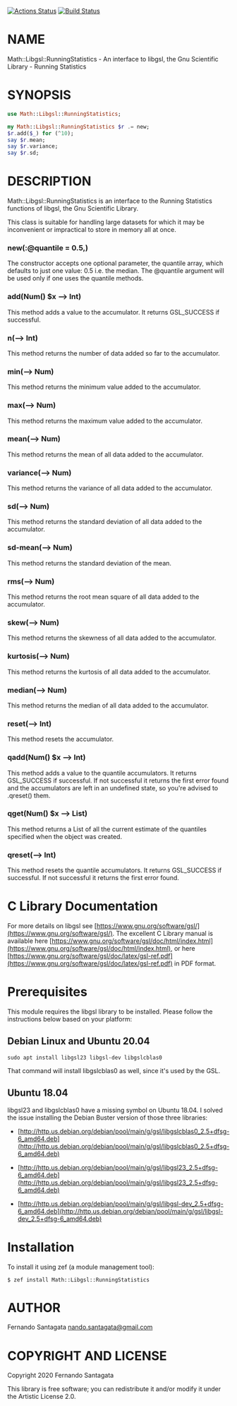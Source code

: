 [![Actions Status](https://github.com/frithnanth/raku-Math-Libgsl-RunningStatistics/workflows/test/badge.svg)](https://github.com/frithnanth/raku-Math-Libgsl-RunningStatistics/actions) [![Build Status](https://travis-ci.org/frithnanth/raku-Math-Libgsl-RunningStatistics.svg?branch=master)](https://travis-ci.org/frithnanth/raku-Math-Libgsl-RunningStatistics)

NAME
====

Math::Libgsl::RunningStatistics - An interface to libgsl, the Gnu Scientific Library - Running Statistics

SYNOPSIS
========

```raku
use Math::Libgsl::RunningStatistics;

my Math::Libgsl::RunningStatistics $r .= new;
$r.add($_) for (^10);
say $r.mean;
say $r.variance;
say $r.sd;
```

DESCRIPTION
===========

Math::Libgsl::RunningStatistics is an interface to the Running Statistics functions of libgsl, the Gnu Scientific Library.

This class is suitable for handling large datasets for which it may be inconvenient or impractical to store in memory all at once.

### new(:@quantile = 0.5,)

The constructor accepts one optional parameter, the quantile array, which defaults to just one value: 0.5 i.e. the median. The @quantile argument will be used only if one uses the quantile methods.

### add(Num() $x --> Int)

This method adds a value to the accumulator. It returns GSL_SUCCESS if successful.

### n(--> Int)

This method returns the number of data added so far to the accumulator.

### min(--> Num)

This method returns the minimum value added to the accumulator.

### max(--> Num)

This method returns the maximum value added to the accumulator.

### mean(--> Num)

This method returns the mean of all data added to the accumulator.

### variance(--> Num)

This method returns the variance of all data added to the accumulator.

### sd(--> Num)

This method returns the standard deviation of all data added to the accumulator.

### sd-mean(--> Num)

This method returns the standard deviation of the mean.

### rms(--> Num)

This method returns the root mean square of all data added to the accumulator.

### skew(--> Num)

This method returns the skewness of all data added to the accumulator.

### kurtosis(--> Num)

This method returns the kurtosis of all data added to the accumulator.

### median(--> Num)

This method returns the median of all data added to the accumulator.

### reset(--> Int)

This method resets the accumulator.

### qadd(Num() $x --> Int)

This method adds a value to the quantile accumulators. It returns GSL_SUCCESS if successful. If not successful it returns the first error found and the accumulators are left in an undefined state, so you're advised to .qreset() them.

### qget(Num() $x --> List)

This method returns a List of all the current estimate of the quantiles specified when the object was created.

### qreset(--> Int)

This method resets the quantile accumulators. It returns GSL_SUCCESS if successful. If not successful it returns the first error found.

C Library Documentation
=======================

For more details on libgsl see [https://www.gnu.org/software/gsl/](https://www.gnu.org/software/gsl/). The excellent C Library manual is available here [https://www.gnu.org/software/gsl/doc/html/index.html](https://www.gnu.org/software/gsl/doc/html/index.html), or here [https://www.gnu.org/software/gsl/doc/latex/gsl-ref.pdf](https://www.gnu.org/software/gsl/doc/latex/gsl-ref.pdf) in PDF format.

Prerequisites
=============

This module requires the libgsl library to be installed. Please follow the instructions below based on your platform:

Debian Linux and Ubuntu 20.04
-----------------------------

    sudo apt install libgsl23 libgsl-dev libgslcblas0

That command will install libgslcblas0 as well, since it's used by the GSL.

Ubuntu 18.04
------------

libgsl23 and libgslcblas0 have a missing symbol on Ubuntu 18.04. I solved the issue installing the Debian Buster version of those three libraries:

  * [http://http.us.debian.org/debian/pool/main/g/gsl/libgslcblas0_2.5+dfsg-6_amd64.deb](http://http.us.debian.org/debian/pool/main/g/gsl/libgslcblas0_2.5+dfsg-6_amd64.deb)

  * [http://http.us.debian.org/debian/pool/main/g/gsl/libgsl23_2.5+dfsg-6_amd64.deb](http://http.us.debian.org/debian/pool/main/g/gsl/libgsl23_2.5+dfsg-6_amd64.deb)

  * [http://http.us.debian.org/debian/pool/main/g/gsl/libgsl-dev_2.5+dfsg-6_amd64.deb](http://http.us.debian.org/debian/pool/main/g/gsl/libgsl-dev_2.5+dfsg-6_amd64.deb)

Installation
============

To install it using zef (a module management tool):

    $ zef install Math::Libgsl::RunningStatistics

AUTHOR
======

Fernando Santagata <nando.santagata@gmail.com>

COPYRIGHT AND LICENSE
=====================

Copyright 2020 Fernando Santagata

This library is free software; you can redistribute it and/or modify it under the Artistic License 2.0.

